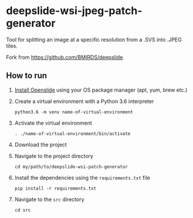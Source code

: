 # deepslide-wsi-jpeg-patch-generator

Tool for splitting an image at a specific resolution from a .SVS into .JPEG tiles. 

Fork from https://github.com/BMIRDS/deepslide.

## How to run

1. [Install Openslide](https://openslide.org/download/) using your OS package manager (apt, yum, brew etc.)

1. Create a virtual environment with a Python 3.6 interpreter

    `python3.6 -m venv name-of-virtual-environment`

2. Activate the virtual environment

    `. ./name-of-virtual-environment/bin/activate`
    
3. Download the project 

4. Navigate to the project directory 
    
    `cd my/path/to/deepslide-wsi-patch-generator`

3. Install the dependencies using the `requirements.txt` file

    `pip install -r requirements.txt`


5. Navigate to the `src` directory

    `cd src`








